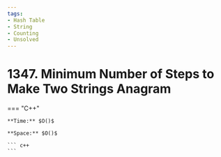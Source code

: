 ```yaml
---
tags:
- Hash Table
- String
- Counting
- Unsolved
---
```



# 1347. Minimum Number of Steps to Make Two Strings Anagram

=== "C++"

    **Time:** $O()$

    **Space:** $O()$

    ``` c++
    ```